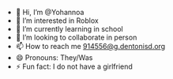 - 👋 Hi, I’m @Yohannoa
- 👀 I’m interested in Roblox
- 🌱 I’m currently learning in school
- 💞️ I’m looking to collaborate in person
- 📫 How to reach me 914556@g.dentonisd.org
- 😄 Pronouns: They/Was
- ⚡ Fun fact: I do not have a girlfriend

<!---
Yohannoa/Yohannoa is a ✨ special ✨ repository because its `README.md` (this file) appears on your GitHub profile.
You can click the Preview link to take a look at your changes.
--->
